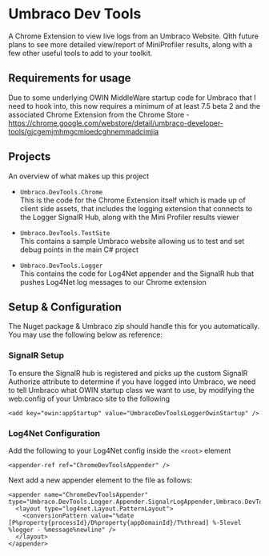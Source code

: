 # Umbraco Dev Tools
A Chrome Extension to view live logs from an Umbraco Website. QIth future plans to see more detailed view/report of MiniProfiler results, along with a few other useful tools to add to your toolkit.

## Requirements for usage
Due to some underlying OWIN MiddleWare startup code for Umbraco that I need to hook into, this now requires a minimum of at least 7.5 beta 2 and the associated Chrome Extension from the Chrome Store - https://chrome.google.com/webstore/detail/umbraco-developer-tools/gjcgemjmhmgcmioedcghnemmadcimjia

## Projects
An overview of what makes up this project

* `Umbraco.DevTools.Chrome`<br/>
This is the code for the Chrome Extension itself which is made up of client side assets, that includes the logging extension that connects to the Logger SignalR Hub, along with the Mini Profiler results viewer

* `Umbraco.DevTools.TestSite`<br/>
This contains a sample Umbraco website allowing us to test and set debug points in the main C# project

* `Umbraco.DevTools.Logger`<br/>
This contains the code for Log4Net appender and the SignalR hub that pushes Log4Net log messages to our Chrome extension

## Setup & Configuration
The Nuget package & Umbraco zip should handle this for you automatically. You may use the following below as reference:

### SignalR Setup
To ensure the SignalR hub is registered and picks up the custom SignalR Authorize attribute to determine if you have logged into Umbraco, we need to tell Umbraco what OWIN startup class we want to use, by modifying the web.config of your Umbraco site to the following

`<add key="owin:appStartup" value="UmbracoDevToolsLoggerOwinStartup" />`

### Log4Net Configuration
Add the following to your Log4Net config inside the `<root>` element
```
<appender-ref ref="ChromeDevToolsAppender" />
```

Next add a new appender element to the file as follows:
```
<appender name="ChromeDevToolsAppender" type="Umbraco.DevTools.Logger.Appender.SignalrLogAppender,Umbraco.DevTools.Logger">
  <layout type="log4net.Layout.PatternLayout">
    <conversionPattern value="%date [P%property{processId}/D%property{appDomainId}/T%thread] %-5level %logger - %message%newline" />
  </layout>
</appender>
```
